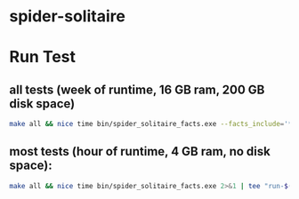 # spider-solitaire

# Run Test

## all tests (week of runtime, 16 GB ram, 200 GB disk space)

```bash
make all && nice time bin/spider_solitaire_facts.exe --facts_include='*' 2>&1 | tee "run-$(date).log"
 ```

## most tests (hour of runtime, 4 GB ram, no disk space):

```bash
make all && nice time bin/spider_solitaire_facts.exe 2>&1 | tee "run-$(date).log"
 ```



 
